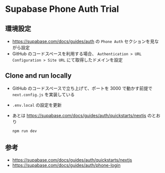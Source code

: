 # Supabase Phone Auth Trial

## 環境設定

- https://supabase.com/docs/guides/auth の `Phone Auth` セクションを見ながら設定
- GitHub のコードスペースを利用する場合、 `Authentication > URL Configuration > Site URL` にて取得したドメインを設定

## Clone and run locally

- GitHub のコードスペースで立ち上げて、ポートを 3000 で動かす前提で `next.config.js` を実装している
- `.env.local` の設定を更新
- あとは https://supabase.com/docs/guides/auth/quickstarts/nextjs のとおり

  ```bash
  npm run dev
  ```

## 参考

- https://supabase.com/docs/guides/auth/quickstarts/nextjs
- https://supabase.com/docs/guides/auth/phone-login